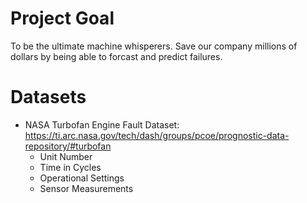 # Project Goal

To be the ultimate machine whisperers. Save our company millions of dollars by being able to forcast and predict failures.

# Datasets

- NASA Turbofan Engine Fault Dataset: https://ti.arc.nasa.gov/tech/dash/groups/pcoe/prognostic-data-repository/#turbofan
  - Unit Number
  - Time in Cycles
  - Operational Settings
  - Sensor Measurements
